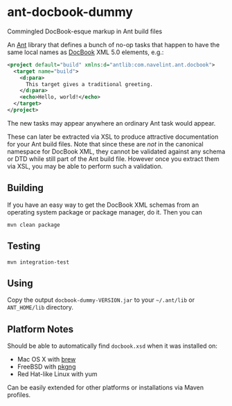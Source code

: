 ant-docbook-dummy
=================

Commingled DocBook-esque markup in Ant build files

An [Ant](http://ant.apache.org/) library that defines a bunch of no-op
tasks that happen to have the same local names as
[DocBook](http://www.docbook.org/) XML 5.0 elements, e.g.:

```xml
<project default="build" xmlns:d="antlib:com.navelint.ant.docbook">
  <target name="build">
    <d:para>
      This target gives a traditional greeting.
    </d:para>
    <echo>Hello, world!</echo>
  </target>
</project>
```

The new tasks may appear anywhere an ordinary Ant task would appear.

These can later be extracted via XSL to produce attractive
documentation for your Ant build files.  Note that since these are
*not* in the canonical namespace for DocBook XML, they cannot be
validated against any schema or DTD while still part of the Ant build
file.  However once you extract them via XSL, you may be able to
perform such a validation.

Building
--------

If you have an easy way to get the DocBook XML schemas from an
operating system package or package manager, do it.  Then you can

`mvn clean package`

Testing
-------

`mvn integration-test`

Using
-----

Copy the output `docbook-dummy-VERSION.jar` to your `~/.ant/lib`
or `ANT_HOME/lib` directory.

Platform Notes
--------------

Should be able to automatically find `docbook.xsd` when it was
installed on:

* Mac OS X with [brew](https://github.com/Homebrew/homebrew)
* FreeBSD with [pkgng](https://github.com/freebsd/pkg)
* Red Hat-like Linux with yum

Can be easily extended for other platforms or installations via Maven
profiles.
